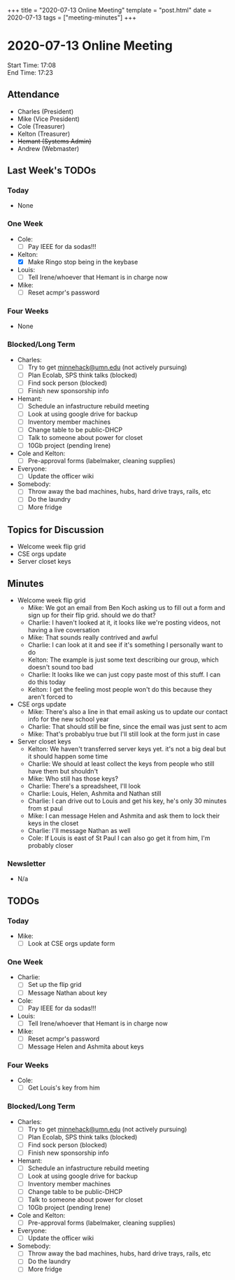 +++
title = "2020-07-13 Online Meeting"
template = "post.html"
date = 2020-07-13
tags = ["meeting-minutes"]
+++
# 2020-07-13 Online Meeting

Start Time: 17:08  
End Time:   17:23  

## Attendance
- Charles    (President)
- Mike       (Vice President)
- Cole       (Treasurer)
- Kelton     (Treasurer)
- ~~Hemant     (Systems Admin)~~
- Andrew     (Webmaster)

## Last Week's TODOs
### Today
- None
### One Week
- Cole:
  - [ ] Pay IEEE for da sodas!!!
- Kelton:
  - [x] Make Ringo stop being in the keybase
- Louis:
  - [ ] Tell Irene/whoever that Hemant is in charge now
- Mike:
  - [ ] Reset acmpr's password
### Four Weeks
- None
### Blocked/Long Term
- Charles:
  - [ ] Try to get minnehack@umn.edu (not actively pursuing)
  - [ ] Plan Ecolab, SPS think talks (blocked)
  - [ ] Find sock person (blocked)
  - [ ] Finish new sponsorship info
- Hemant:
  - [ ] Schedule an infastructure rebuild meeting
  - [ ] Look at using google drive for backup
  - [ ] Inventory member machines
  - [ ] Change table to be public-DHCP
  - [ ] Talk to someone about power for closet
  - [ ] 10Gb project (pending Irene)
- Cole and Kelton:
  - [ ] Pre-approval forms (labelmaker, cleaning supplies)
- Everyone:
  - [ ] Update the officer wiki
- Somebody:
  - [ ] Throw away the bad machines, hubs, hard drive trays, rails, etc
  - [ ] Do the laundry
  - [ ] More fridge

## Topics for Discussion
- Welcome week flip grid
- CSE orgs update
- Server closet keys

## Minutes
- Welcome week flip grid
  - Mike: We got an email from Ben Koch asking us to fill out a form and sign up for their flip grid. should we do that?
  - Charlie: I haven't looked at it, it looks like we're posting videos, not having a live coversation
  - Mike: That sounds really contrived and awful
  - Charlie: I can look at it and see if it's something I personally want to do
  - Kelton: The example is just some text describing our group, which doesn't sound too bad
  - Charlie: It looks like we can just copy paste most of this stuff. I can do this today
  - Kelton: I get the feeling most people won't do this because they aren't forced to
- CSE orgs update
  - Mike: There's also a line in that email asking us to update our contact info for the new school year
  - Charlie: That should still be fine, since the email was just sent to acm
  - Mike: That's probablyu true but I'll still look at the form just in case
- Server closet keys
  - Kelton: We haven't transferred server keys yet. it's not a big deal but it should happen some time
  - Charlie: We should at least collect the keys from people who still have them but shouldn't
  - Mike: Who still has those keys?
  - Charlie: There's a spreadsheet, I'll look
  - Charlie: Louis, Helen, Ashmita and Nathan still
  - Charlie: I can drive out to Louis and get his key, he's only 30 minutes from st paul
  - Mike: I can message Helen and Ashmita and ask them to lock their keys in the closet
  - Charlie: I'll message Nathan as well
  - Cole: If Louis is east of St Paul I can also go get it from him, I'm probably closer

### Newsletter
- N/a

## TODOs
### Today
- Mike:
  - [ ] Look at CSE orgs update form
### One Week
- Charlie:
  - [ ] Set up the flip grid
  - [ ] Message Nathan about key
- Cole:
  - [ ] Pay IEEE for da sodas!!!
- Louis:
  - [ ] Tell Irene/whoever that Hemant is in charge now
- Mike:
  - [ ] Reset acmpr's password
  - [ ] Message Helen and Ashmita about keys
### Four Weeks
- Cole:
  - [ ] Get Louis's key from him
### Blocked/Long Term
- Charles:
  - [ ] Try to get minnehack@umn.edu (not actively pursuing)
  - [ ] Plan Ecolab, SPS think talks (blocked)
  - [ ] Find sock person (blocked)
  - [ ] Finish new sponsorship info
- Hemant:
  - [ ] Schedule an infastructure rebuild meeting
  - [ ] Look at using google drive for backup
  - [ ] Inventory member machines
  - [ ] Change table to be public-DHCP
  - [ ] Talk to someone about power for closet
  - [ ] 10Gb project (pending Irene)
- Cole and Kelton:
  - [ ] Pre-approval forms (labelmaker, cleaning supplies)
- Everyone:
  - [ ] Update the officer wiki
- Somebody:
  - [ ] Throw away the bad machines, hubs, hard drive trays, rails, etc
  - [ ] Do the laundry
  - [ ] More fridge
